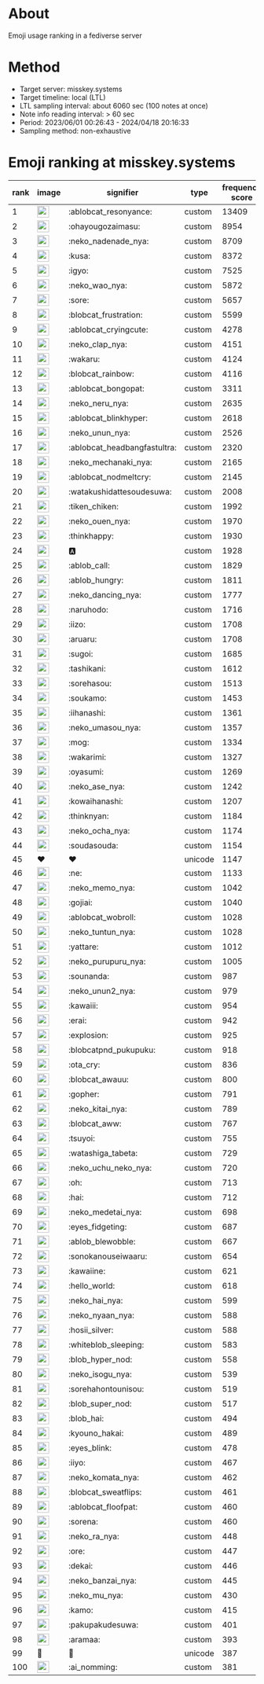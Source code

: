 # About
Emoji usage ranking in a fediverse server

# Method
- Target server: misskey.systems
- Target timeline: local (LTL)
- LTL sampling interval: about 6060 sec (100 notes at once)
- Note info reading interval: > 60 sec
- Period: 2023/06/01 00:26:43 - 2024/04/18 20:16:33 
- Sampling method: non-exhaustive

# Emoji ranking at misskey.systems

|rank|image|signifier|type|frequency score|
|----|----|----|----|----|
|1|<img height="24" src="https://misskey.systems/emoji/ablobcat_resonyance.webp">|:ablobcat_resonyance:|custom|13409|
|2|<img height="24" src="https://misskey.systems/emoji/ohayougozaimasu.webp">|:ohayougozaimasu:|custom|8954|
|3|<img height="24" src="https://misskey.systems/emoji/neko_nadenade_nya.webp">|:neko_nadenade_nya:|custom|8709|
|4|<img height="24" src="https://misskey.systems/emoji/kusa.webp">|:kusa:|custom|8372|
|5|<img height="24" src="https://misskey.systems/emoji/igyo.webp">|:igyo:|custom|7525|
|6|<img height="24" src="https://misskey.systems/emoji/neko_wao_nya.webp">|:neko_wao_nya:|custom|5872|
|7|<img height="24" src="https://misskey.systems/emoji/sore.webp">|:sore:|custom|5657|
|8|<img height="24" src="https://misskey.systems/emoji/blobcat_frustration.webp">|:blobcat_frustration:|custom|5599|
|9|<img height="24" src="https://misskey.systems/emoji/ablobcat_cryingcute.webp">|:ablobcat_cryingcute:|custom|4278|
|10|<img height="24" src="https://misskey.systems/emoji/neko_clap_nya.webp">|:neko_clap_nya:|custom|4151|
|11|<img height="24" src="https://misskey.systems/emoji/wakaru.webp">|:wakaru:|custom|4124|
|12|<img height="24" src="https://misskey.systems/emoji/blobcat_rainbow.webp">|:blobcat_rainbow:|custom|4116|
|13|<img height="24" src="https://misskey.systems/emoji/ablobcat_bongopat.webp">|:ablobcat_bongopat:|custom|3311|
|14|<img height="24" src="https://misskey.systems/emoji/neko_neru_nya.webp">|:neko_neru_nya:|custom|2635|
|15|<img height="24" src="https://misskey.systems/emoji/ablobcat_blinkhyper.webp">|:ablobcat_blinkhyper:|custom|2618|
|16|<img height="24" src="https://misskey.systems/emoji/neko_unun_nya.webp">|:neko_unun_nya:|custom|2526|
|17|<img height="24" src="https://misskey.systems/emoji/ablobcat_headbangfastultra.webp">|:ablobcat_headbangfastultra:|custom|2320|
|18|<img height="24" src="https://misskey.systems/emoji/neko_mechanaki_nya.webp">|:neko_mechanaki_nya:|custom|2165|
|19|<img height="24" src="https://misskey.systems/emoji/ablobcat_nodmeltcry.webp">|:ablobcat_nodmeltcry:|custom|2145|
|20|<img height="24" src="https://misskey.systems/emoji/watakushidattesoudesuwa.webp">|:watakushidattesoudesuwa:|custom|2008|
|21|<img height="24" src="https://misskey.systems/emoji/tiken_chiken.webp">|:tiken_chiken:|custom|1992|
|22|<img height="24" src="https://misskey.systems/emoji/neko_ouen_nya.webp">|:neko_ouen_nya:|custom|1970|
|23|<img height="24" src="https://misskey.systems/emoji/thinkhappy.webp">|:thinkhappy:|custom|1930|
|24|<img height="24" src="https://misskey.systems/emoji/a.webp">|:a:|custom|1928|
|25|<img height="24" src="https://misskey.systems/emoji/ablob_call.webp">|:ablob_call:|custom|1829|
|26|<img height="24" src="https://misskey.systems/emoji/ablob_hungry.webp">|:ablob_hungry:|custom|1811|
|27|<img height="24" src="https://misskey.systems/emoji/neko_dancing_nya.webp">|:neko_dancing_nya:|custom|1777|
|28|<img height="24" src="https://misskey.systems/emoji/naruhodo.webp">|:naruhodo:|custom|1716|
|29|<img height="24" src="https://misskey.systems/emoji/iizo.webp">|:iizo:|custom|1708|
|30|<img height="24" src="https://misskey.systems/emoji/aruaru.webp">|:aruaru:|custom|1708|
|31|<img height="24" src="https://misskey.systems/emoji/sugoi.webp">|:sugoi:|custom|1685|
|32|<img height="24" src="https://misskey.systems/emoji/tashikani.webp">|:tashikani:|custom|1612|
|33|<img height="24" src="https://misskey.systems/emoji/sorehasou.webp">|:sorehasou:|custom|1513|
|34|<img height="24" src="https://misskey.systems/emoji/soukamo.webp">|:soukamo:|custom|1453|
|35|<img height="24" src="https://misskey.systems/emoji/iihanashi.webp">|:iihanashi:|custom|1361|
|36|<img height="24" src="https://misskey.systems/emoji/neko_umasou_nya.webp">|:neko_umasou_nya:|custom|1357|
|37|<img height="24" src="https://misskey.systems/emoji/mog.webp">|:mog:|custom|1334|
|38|<img height="24" src="https://misskey.systems/emoji/wakarimi.webp">|:wakarimi:|custom|1327|
|39|<img height="24" src="https://misskey.systems/emoji/oyasumi.webp">|:oyasumi:|custom|1269|
|40|<img height="24" src="https://misskey.systems/emoji/neko_ase_nya.webp">|:neko_ase_nya:|custom|1242|
|41|<img height="24" src="https://misskey.systems/emoji/kowaihanashi.webp">|:kowaihanashi:|custom|1207|
|42|<img height="24" src="https://misskey.systems/emoji/thinknyan.webp">|:thinknyan:|custom|1184|
|43|<img height="24" src="https://misskey.systems/emoji/neko_ocha_nya.webp">|:neko_ocha_nya:|custom|1174|
|44|<img height="24" src="https://misskey.systems/emoji/soudasouda.webp">|:soudasouda:|custom|1154|
|45|❤|❤|unicode|1147|
|46|<img height="24" src="https://misskey.systems/emoji/ne.webp">|:ne:|custom|1133|
|47|<img height="24" src="https://misskey.systems/emoji/neko_memo_nya.webp">|:neko_memo_nya:|custom|1042|
|48|<img height="24" src="https://misskey.systems/emoji/gojiai.webp">|:gojiai:|custom|1040|
|49|<img height="24" src="https://misskey.systems/emoji/ablobcat_wobroll.webp">|:ablobcat_wobroll:|custom|1028|
|50|<img height="24" src="https://misskey.systems/emoji/neko_tuntun_nya.webp">|:neko_tuntun_nya:|custom|1028|
|51|<img height="24" src="https://misskey.systems/emoji/yattare.webp">|:yattare:|custom|1012|
|52|<img height="24" src="https://misskey.systems/emoji/neko_purupuru_nya.webp">|:neko_purupuru_nya:|custom|1005|
|53|<img height="24" src="https://misskey.systems/emoji/sounanda.webp">|:sounanda:|custom|987|
|54|<img height="24" src="https://misskey.systems/emoji/neko_unun2_nya.webp">|:neko_unun2_nya:|custom|979|
|55|<img height="24" src="https://misskey.systems/emoji/kawaiii.webp">|:kawaiii:|custom|954|
|56|<img height="24" src="https://misskey.systems/emoji/erai.webp">|:erai:|custom|942|
|57|<img height="24" src="https://misskey.systems/emoji/explosion.webp">|:explosion:|custom|925|
|58|<img height="24" src="https://misskey.systems/emoji/blobcatpnd_pukupuku.webp">|:blobcatpnd_pukupuku:|custom|918|
|59|<img height="24" src="https://misskey.systems/emoji/ota_cry.webp">|:ota_cry:|custom|836|
|60|<img height="24" src="https://misskey.systems/emoji/blobcat_awauu.webp">|:blobcat_awauu:|custom|800|
|61|<img height="24" src="https://misskey.systems/emoji/gopher.webp">|:gopher:|custom|791|
|62|<img height="24" src="https://misskey.systems/emoji/neko_kitai_nya.webp">|:neko_kitai_nya:|custom|789|
|63|<img height="24" src="https://misskey.systems/emoji/blobcat_aww.webp">|:blobcat_aww:|custom|767|
|64|<img height="24" src="https://misskey.systems/emoji/tsuyoi.webp">|:tsuyoi:|custom|755|
|65|<img height="24" src="https://misskey.systems/emoji/watashiga_tabeta.webp">|:watashiga_tabeta:|custom|729|
|66|<img height="24" src="https://misskey.systems/emoji/neko_uchu_neko_nya.webp">|:neko_uchu_neko_nya:|custom|720|
|67|<img height="24" src="https://misskey.systems/emoji/oh.webp">|:oh:|custom|713|
|68|<img height="24" src="https://misskey.systems/emoji/hai.webp">|:hai:|custom|712|
|69|<img height="24" src="https://misskey.systems/emoji/neko_medetai_nya.webp">|:neko_medetai_nya:|custom|698|
|70|<img height="24" src="https://misskey.systems/emoji/eyes_fidgeting.webp">|:eyes_fidgeting:|custom|687|
|71|<img height="24" src="https://misskey.systems/emoji/ablob_blewobble.webp">|:ablob_blewobble:|custom|667|
|72|<img height="24" src="https://misskey.systems/emoji/sonokanouseiwaaru.webp">|:sonokanouseiwaaru:|custom|654|
|73|<img height="24" src="https://misskey.systems/emoji/kawaiine.webp">|:kawaiine:|custom|621|
|74|<img height="24" src="https://misskey.systems/emoji/hello_world.webp">|:hello_world:|custom|618|
|75|<img height="24" src="https://misskey.systems/emoji/neko_hai_nya.webp">|:neko_hai_nya:|custom|599|
|76|<img height="24" src="https://misskey.systems/emoji/neko_nyaan_nya.webp">|:neko_nyaan_nya:|custom|588|
|77|<img height="24" src="https://misskey.systems/emoji/hosii_silver.webp">|:hosii_silver:|custom|588|
|78|<img height="24" src="https://misskey.systems/emoji/whiteblob_sleeping.webp">|:whiteblob_sleeping:|custom|583|
|79|<img height="24" src="https://misskey.systems/emoji/blob_hyper_nod.webp">|:blob_hyper_nod:|custom|558|
|80|<img height="24" src="https://misskey.systems/emoji/neko_isogu_nya.webp">|:neko_isogu_nya:|custom|539|
|81|<img height="24" src="https://misskey.systems/emoji/sorehahontounisou.webp">|:sorehahontounisou:|custom|519|
|82|<img height="24" src="https://misskey.systems/emoji/blob_super_nod.webp">|:blob_super_nod:|custom|517|
|83|<img height="24" src="https://misskey.systems/emoji/blob_hai.webp">|:blob_hai:|custom|494|
|84|<img height="24" src="https://misskey.systems/emoji/kyouno_hakai.webp">|:kyouno_hakai:|custom|489|
|85|<img height="24" src="https://misskey.systems/emoji/eyes_blink.webp">|:eyes_blink:|custom|478|
|86|<img height="24" src="https://misskey.systems/emoji/iiyo.webp">|:iiyo:|custom|467|
|87|<img height="24" src="https://misskey.systems/emoji/neko_komata_nya.webp">|:neko_komata_nya:|custom|462|
|88|<img height="24" src="https://misskey.systems/emoji/blobcat_sweatflips.webp">|:blobcat_sweatflips:|custom|461|
|89|<img height="24" src="https://misskey.systems/emoji/ablobcat_floofpat.webp">|:ablobcat_floofpat:|custom|460|
|90|<img height="24" src="https://misskey.systems/emoji/sorena.webp">|:sorena:|custom|460|
|91|<img height="24" src="https://misskey.systems/emoji/neko_ra_nya.webp">|:neko_ra_nya:|custom|448|
|92|<img height="24" src="https://misskey.systems/emoji/ore.webp">|:ore:|custom|447|
|93|<img height="24" src="https://misskey.systems/emoji/dekai.webp">|:dekai:|custom|446|
|94|<img height="24" src="https://misskey.systems/emoji/neko_banzai_nya.webp">|:neko_banzai_nya:|custom|445|
|95|<img height="24" src="https://misskey.systems/emoji/neko_mu_nya.webp">|:neko_mu_nya:|custom|430|
|96|<img height="24" src="https://misskey.systems/emoji/kamo.webp">|:kamo:|custom|415|
|97|<img height="24" src="https://misskey.systems/emoji/pakupakudesuwa.webp">|:pakupakudesuwa:|custom|401|
|98|<img height="24" src="https://misskey.systems/emoji/aramaa.webp">|:aramaa:|custom|393|
|99|🎉|🎉|unicode|387|
|100|<img height="24" src="https://misskey.systems/emoji/ai_nomming.webp">|:ai_nomming:|custom|381|
